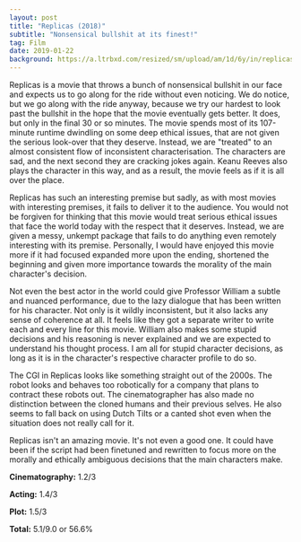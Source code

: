 ```yaml
---
layout: post
title: "Replicas (2018)"
subtitle: "Nonsensical bullshit at its finest!"
tag: Film
date: 2019-01-22
background: https://a.ltrbxd.com/resized/sm/upload/am/1d/6y/in/replicas-1200-1200-675-675-crop-000000.jpg?k=5b62d4c920
---
```

Replicas is a movie that throws a bunch of nonsensical bullshit in our face and expects us to go along for the ride without even noticing. We do notice, but we go along with the ride anyway, because we try our hardest to look past the bullshit in the hope that the movie eventually gets better. It does, but only in the final 30 or so minutes. The movie spends most of its 107-minute runtime dwindling on some deep ethical issues, that are not given the serious look-over that they deserve. Instead, we are "treated" to an almost consistent flow of inconsistent characterisation. The characters are sad, and the next second they are cracking jokes again. Keanu Reeves also plays the character in this way, and as a result, the movie feels as if it is all over the place.

Replicas has such an interesting premise but sadly, as with most movies with interesting premises, it fails to deliver it to the audience. You would not be forgiven for thinking that this movie would treat serious ethical issues that face the world today with the respect that it deserves. Instead, we are given a messy, unkempt package that fails to do anything even remotely interesting with its premise. Personally, I would have enjoyed this movie more if it had focused expanded more upon the ending,  shortened the beginning and given more importance towards the morality of the main character's decision.

Not even the best actor in the world could give Professor William a subtle and nuanced performance, due to the lazy dialogue that has been written for his character. Not only is it wildly inconsistent, but it also lacks any sense of coherence at all. It feels like they got a separate writer to write each and every line for this movie. William also makes some stupid decisions and his reasoning is never explained and we are expected to understand his thought process. I am all for stupid character decisions, as long as it is in the character's respective character profile to do so.

The CGI in Replicas looks like something straight out of the 2000s. The robot looks and behaves too robotically for a company that plans to contract these robots out. The cinematographer has also made no distinction between the cloned humans and their previous selves. He also seems to fall back on using Dutch Tilts or a canted shot even when the situation does not really call for it.

Replicas isn't an amazing movie. It's not even a good one. It could have been if the script had been finetuned and rewritten to focus more on the morally and ethically ambiguous decisions that the main characters make.

**Cinematography:** 1.2/3

**Acting:** 1.4/3

**Plot:** 1.5/3

**Total:** 5.1/9.0 or 56.6%